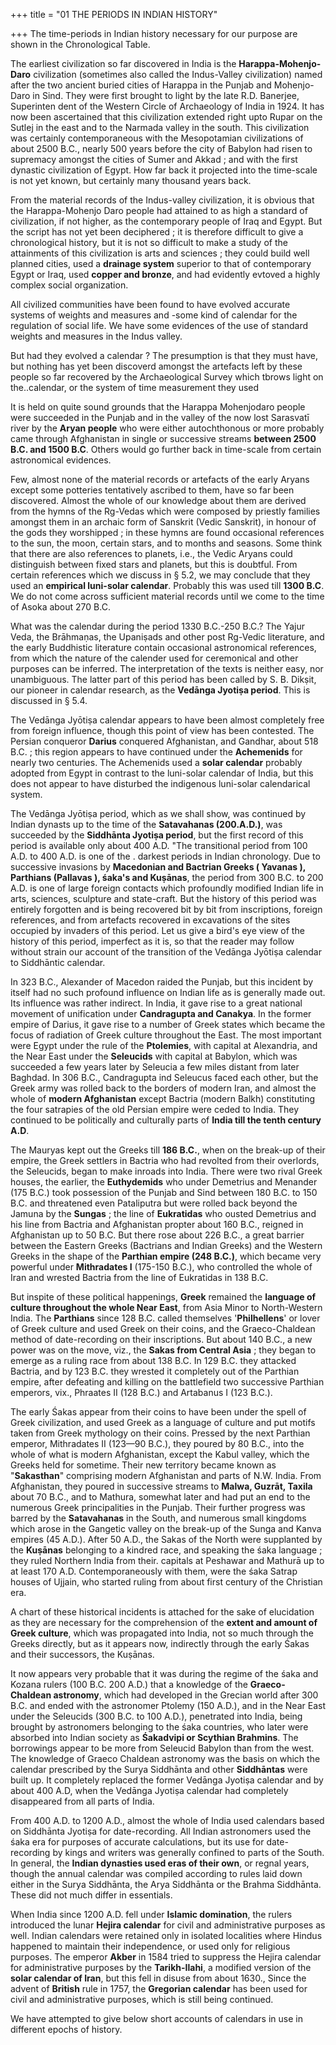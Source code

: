+++
title = "01 THE PERIODS IN INDIAN HISTORY"

+++
The time-periods in Indian history necessary for our purpose are shown in the Chronological Table. 

The earliest civilization so far discovered in India is the **Harappa-Mohenjo-Daro** civilization (sometimes also called the Indus-Valley civilization) named after the two ancient buried cities of Harappa in the Punjab and Mohenjo-Daro in Sind. They were first brought to light by the late R.D. Banerjee, Superinten dent of the Western Circle of Archaeology of India in 1924. It has now been ascertained that this civilization extended right upto Rupar on the Sutlej in the east and to the Narmada valley in the south. This civilization was certainly contemporaneous with the Mesopotamian civilizations of about 2500 B.C., nearly 500 years before the city of Babylon had risen to supremacy amongst the cities of Sumer and Akkad ; and with the first dynastic civilization of Egypt. How far back it projected into the time-scale is not yet known, but certainly many thousand years back. 

From the material records of the Indus-valley civilization, it is obvious that the Harappa-Mohenjo Daro people had attained to as high a standard of civilization, if not higher, as the contemporary people of Iraq and Egypt. But the script has not yet been deciphered ; it is therefore difficult to give a chronological history, but it is not so difficult to make a study of the attainments of this civilization is arts and sciences ; they could build well planned cities, used a **drainage system** superior to that of contemporary Egypt or Iraq, used **copper and bronze**, and had evidently evtoved a highly complex social organization. 

All civilized communities have been found to have evolved accurate systems of weights and measures and -some kind of calendar for the regulation of social life. We have some evidences of the use of standard weights and measures in the Indus valley. 

But had they evolved a calendar ? The presumption is that they must have, but nothing has yet been discoverd amongst the artefacts left by these people so far recovered by the Archaeological Survey which tbrows light on the..calendar, or the system of time measurement they used 

It is held on quite sound grounds that the Harappa Mohenjodaro people were succeeded in the Punjab and in the valley of the now lost Sarasvatī river by the **Aryan people** who were either autochthonous or more probably came through Afghanistan in single or successive streams **between 2500 B.C. and 1500 B.C**. Others would go further back in time-scale from certain astronomical evidences. 

Few, almost none of the material records or artefacts of the early Aryans except some potteries tentatively ascribed to them, have so far been discovered. Almost the whole of our knowledge about them are derived from the hymns of the Rg-Vedas which were composed by priestly families amongst them in an archaic form of Sanskrit (Vedic Sanskrit), in honour of the gods they worshipped ; in these hymns are found occasional references to the sun, the moon, certain stars, and to months and seasons. Some think that there are also references to planets, i.e., the Vedic Aryans could distinguish between fixed stars and planets, but this is doubtful. From certain references which we discuss in § 5.2, we may conclude that they used an **empirical luni-solar calendar**. Probably this was used till **1300 B.C**. We do not come across sufficient material records until we come to the time of Asoka about 270 B.C. 

What was the calendar during the period 1330 B.C.-250 B.C.? The Yajur Veda, the Brāhmaṇas, the Upaniṣads and other post Rg-Vedic literature, and the early Buddhistic literature contain occasional astronomical references, from which the nature of the calender used for ceremonical and other purposes can be inferred. The interpretation of the texts is neither easy, nor unambiguous. The latter part of this period has been called by S. B. Dikṣit, our pioneer in calendar research, as the **Vedānga Jyotiṣa period**. This is discussed in § 5.4. 

The Vedānga Jyōtiṣa calendar appears to have been almost completely free from foreign influence, though this point of view has been contested. The Persian conqueror **Darius** conquered Afghanistan, and Gandhar, about 518 B.C. ; this region appears to have continued under the **Achemenids** for nearly two centuries. The Achemenids used a **solar calendar** probably adopted from Egypt in contrast to the luni-solar calendar of India, but this does not appear to have disturbed the indigenous luni-solar calendarical system. 

The Vedānga Jyōtiṣa period, which as we shall show, was continued by Indian dynasts up to the time of the **Satavahanas (200.A.D.)**, was succeeded by the **Siddhānta Jyotiṣa period**, but the first record of this period is available only about 400 A.D. "The transitional period from 100 A.D. to 400 A.D. is one of the . darkest periods in Indian chronology. Due to successive invasions by **Macedonian and Bactrian Greeks ( Yavanas ), Parthians (Pallavas ), śaka's and Kuṣānas**, the period from 300 B.C. to 200 A.D. is one of large foreign contacts which profoundly modified Indian life in arts, sciences, sculpture and state-craft. But the history of this period was entirely forgotten and is being recovered bit by bit from inscriptions, foreign references, and from artefacts recovered in excavations of the sites occupied by invaders of this period. Let us give a bird's eye view of the history of this period, imperfect as it is, so that the reader may follow without strain our account of the transition of the Vedānga Jyōtiṣa calendar to Siddhāntic calendar. 

In 323 B.C., Alexander of Macedon raided the Punjab, but this incident by itself had no such profound influence on Indian life as is generally made out. Its influence was rather indirect. In India, it gave rise to a great national movement of unification under **Candragupta and Canakya**. In the former empire of Darius, it gave rise to a number of Greek states which became the focus of radiation of Greek culture throughout the East. The most important were Egypt under the rule of the **Ptolemies**, with capital at Alexandria, and the Near East under the **Seleucids** with capital at Babylon, which was succeeded a few years later by Seleucia a few miles distant from later Baghdad. In 306 B.C., Candragupta ind Seleucus faced each other, but the Greek army was rolled back to the borders of modern Iran, and almost the whole of **modern Afghanistan** except Bactria (modern Balkh) constituting the four satrapies of the old Persian empire were ceded to India. They continued to be politically and culturally parts of **India till the tenth century A.D**. 

The Mauryas kept out the Greeks till **186 B.C.**, when on the break-up of their empire, the Greek settlers in Bactria who had revolted from their overlords, the Seleucids, began to make inroads into India. There were two rival Greek houses, the earlier, the **Euthydemids** who under Demetrius and Menander (175 B.C.) took possession of the Punjab and Sind between 180 B.C. to 150 B.C. and threatened even Pataliputra but were rolled back beyond the Jamuna by the **Sungas** ; the line of **Eukratidas** who ousted Demetrius and his line from Bactria and Afghanistan propter about 160 B.C., reigned in Afghanistan up to 50 B.C. But there rose about 226 B.C., a great barrier between the Eastern Greeks (Bactrians and Indian Greeks) and the Western Greeks in the shape of the **Parthian empire (248 B.C.)**, which became very powerful under **Mithradates I** (175-150 B.C.), who controlled the whole of Iran and wrested Bactria from the line of Eukratidas in 138 B.C. 

But inspite of these political happenings, **Greek** remained the **language of culture throughout the whole Near East**, from Asia Minor to North-Western India. The **Parthians** since 128 B.C. called themselves '**Philhellens**' or lover of Greek culture and used Greek on their coins, and the Graeco-Chaldean method of date-recording on their inscriptions. But about 140 B.C., a new power was on the move, viz., the **Sakas from Central Asia** ; they began to emerge as a ruling race from about 138 B.C. In 129 B.C. they attacked Bactria, and by 123 B.C. they wrested it completely out of the Parthian empire, after defeating and killing on the battlefield two successive Parthian emperors, vix., Phraates II (128 B.C.) and Artabanus I (123 B.C.). 

The early Śakas appear from their coins to have been under the spell of Greek civilization, and used Greek as a language of culture and put motifs taken from Greek mythology on their coins. Pressed by the next Parthian emperor, Mithradates II (123—90 B.C.), they poured by 80 B.C., into the whole of what is modern Afghanistan, except the Kabul valley, which the Greeks held for sometime. Their new territory became known as "**Sakasthan**" comprising modern Afghanistan and parts of N.W. India. From Afghanistan, they poured in successive streams to **Malwa, Guzrāt, Taxila** about 70 B.C., and to Mathura, somewhat later and had put an end to the numerous Greek principalities in the Punjab. Their further progress was barred by the **Satavahanas** in the South, and numerous small kingdoms which arose in the Gangetic valley on the break-up of the Sunga and Kanva empires (45 A.D.). After 50 A.D., the Sakas of the North were supplanted by the **Kuṣānas** belonging to a kindred race, and speaking the śaka language ; they ruled Northern India from their. capitals at Peshawar and Mathurā up to at least 170 A.D. Contemporaneously with them, were the śaka Satrap houses of Ujjain, who started ruling from about first century of the Christian era. 

A chart of these historical incidents is attached for the sake of elucidation as they are necessary for the comprehension of the **extent and amount of Greek culture**, which was propagated into India, not so much through the Greeks directly, but as it appears now, indirectly through the early Śakas and their successors, the Kuṣānas. 

It now appears very probable that it was during the regime of the śaka and Kozana rulers (100 B.C. 200 A.D.) that a knowledge of the **Graeco-Chaldean astronomy**, which had developed in the Grecian world after 300 B.C. and ended with the astronomer Ptolemy (150 A.D.), and in the Near East under the Seleucids (300 B.C. to 100 A.D.), penetrated into India, being brought by astronomers belonging to the śaka countries, who later were absorbed into Indian society as **Śakadvipi or Scythian Brahmins**. The borrowings appear to be more from Seleucid Babylon than from the west. The knowledge of Graeco Chaldean astronomy was the basis on which the calendar prescribed by the Surya Siddhānta and other **Siddhāntas** were built up. It completely replaced the former Vedānga Jyotiṣa calendar and by about 400 A.D, when the Vedānga Jyotiṣa calendar had completely disappeared from all parts of India. 

From 400 A.D. to 1200 A.D., almost the whole of India used calendars based on Siddhānta Jyotiṣa for date-recording. All Indian astronomers used the śaka era for purposes of accurate calculations, but its use for date-recording by kings and writers was generally confined to parts of the South. In general, the **Indian dynasties used eras of their own**, or regnal years, though the annual calendar was compiled according to rules laid down either in the Surya Siddhānta, the Arya Siddhānta or the Brahma Siddhānta. These did not much differ in essentials. 

When India since 1200 A.D. fell under **Islamic domination**, the rulers introduced the lunar **Hejira calendar** for civil and administrative purposes as well. Indian calendars were retained only in isolated localities where Hindus happened to maintain their independence, or used only for religious purposes. The emperor **Akber** in 1584 tried to suppress the Hejira calendar for administrative purposes by the **Tarikh-Ilahi**, a modified version of the **solar calendar of Iran**, but this fell in disuse from about 1630., Since the advent of **British** rule in 1757, the **Gregorian calendar** has been used for civil and administrative purposes, which is still being continued. 

We have attempted to give below short accounts of calendars in use in different epochs of history. 
